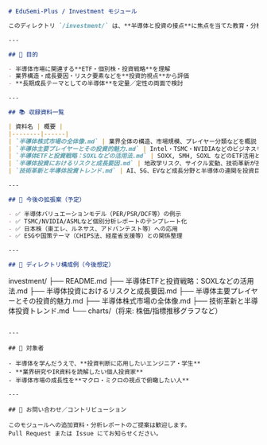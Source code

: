 ```markdown
# EduSemi-Plus / Investment モジュール

このディレクトリ `/investment/` は、**半導体と投資の接点**に焦点を当てた教育・分析コンテンツを収録するモジュールです。

---

## 📌 目的

- 半導体市場に関連する**ETF・個別株・投資戦略**を理解  
- 業界構造・成長要因・リスク要素などを**投資的視点**から評価  
- **長期成長テーマとしての半導体**を定量／定性の両面で検討  

---

## 📚 収録資料一覧

| 資料名 | 概要 |
|--------|------|
| `半導体株式市場の全体像.md` | 業界全体の構造、市場規模、プレイヤー分類などを概説 |
| `半導体主要プレイヤーとその投資的魅力.md` | Intel・TSMC・NVIDIAなどのビジネスモデルと投資ポイント |
| `半導体ETFと投資戦略：SOXLなどの活用法.md` | SOXX, SMH, SOXL などのETF活用とレバレッジ型投資の注意点 |
| `半導体投資におけるリスクと成長要因.md` | 地政学リスク、サイクル変動、技術革新が投資に与える影響 |
| `技術革新と半導体投資トレンド.md` | AI、5G、EVなど成長分野と半導体の連関を投資目線で分析 |

---

## 🧭 今後の拡張案（予定）

- ✅ 半導体バリュエーションモデル（PER/PSR/DCF等）の例示  
- ✅ TSMC/NVIDIA/ASMLなど個別分析レポートのテンプレート化  
- ✅ 日本株（東エレ、ルネサス、アドバンテスト等）への応用  
- ✅ ESGや国策テーマ（CHIPS法、経産省支援等）との関係整理  

---

## 📂 ディレクトリ構成例（今後想定）

```
investment/
├── README.md
├── 半導体ETFと投資戦略：SOXLなどの活用法.md
├── 半導体投資におけるリスクと成長要因.md
├── 半導体主要プレイヤーとその投資的魅力.md
├── 半導体株式市場の全体像.md
├── 技術革新と半導体投資トレンド.md
└── charts/（将来: 株価/指標推移グラフなど）
```

---

## 📝 対象者

- 半導体を学んだうえで、**投資判断に応用したいエンジニア・学生**
- **業界研究やIR資料を読解したい個人投資家**
- 半導体市場の成長性を**マクロ・ミクロの視点で俯瞰したい人**

---

## 📧 お問い合わせ／コントリビューション

このモジュールへの追加資料・分析レポートのご提案は歓迎します。  
Pull Request または Issue にてお知らせください。
```
